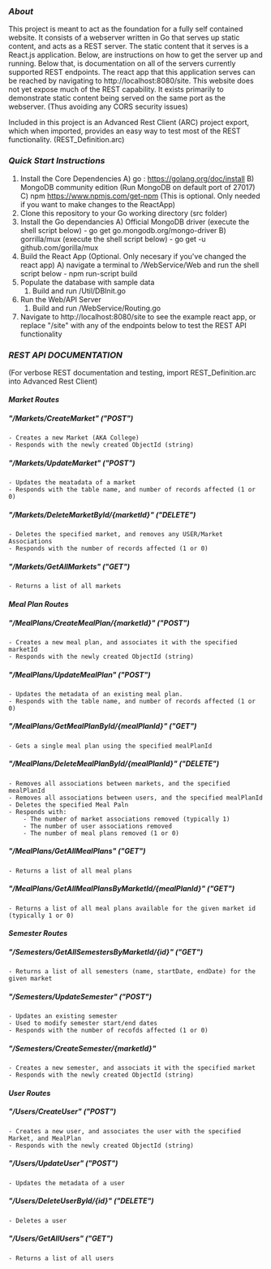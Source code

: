 
### *About*

This project is meant to act as the foundation for a fully self contained website. It consists of a webserver written in Go that serves up static content, and acts as a REST server.  The static content that it serves is a React.js application. Below, are instructions on how to get the server up and running. Below that, is documentation on all of the servers currently supported REST endpoints.  The react app that this application serves can be reached by navigating to http://localhost:8080/site.  This website does not yet expose much of the REST capability.  It exists primarily to demonstrate static content being served on the same port as the webserver. (Thus avoiding any CORS security issues) 

Included in this project is an Advanced Rest Client (ARC) project export, which when imported, provides an easy way to test most of the REST functionality. (REST_Definition.arc)


### *Quick Start Instructions*

1) Install the Core Dependencies
	A) go : https://golang.org/doc/install
	B) MongoDB community edition (Run MongoDB on default port of 27017)
	C) npm https://www.npmjs.com/get-npm (This is optional. Only needed if you want to make changes to the ReactApp)
2) Clone this repository to your Go working directory (src folder)
3) Install the Go dependancies
	A) Official MongoDB driver (execute the shell script below)
		- go get go.mongodb.org/mongo-driver
	B) gorrilla/mux (execute the shell script below)
		- go get -u github.com/gorilla/mux
4) Build the React App (Optional. Only necesary if you've changed the react app)
	A) navigate a terminal to /WebService/Web and run the shell script below
		- npm run-script build
4) Populate the database with sample data
	1) Build and run /Util/DBInit.go
5) Run the Web/API Server
	1) Build and run /WebService/Routing.go
6) Navigate to http://localhost:8080/site to see the example react app, or replace "/site" with any of the endpoints below to test the REST API functionality


### *REST API DOCUMENTATION* 
(For verbose REST documentation and testing, import REST_Definition.arc into Advanced Rest Client)
#### *Market Routes*
##### "/Markets/CreateMarket" ("POST")
	- Creates a new Market (AKA College)
	- Responds with the newly created ObjectId (string)
##### "/Markets/UpdateMarket" ("POST")
	- Updates the meatadata of a market
	- Responds with the table name, and number of records affected (1 or 0)
##### "/Markets/DeleteMarketById/{marketId}" ("DELETE")
	- Deletes the specified market, and removes any USER/Market Associations
	- Responds with the number of records affected (1 or 0)
##### "/Markets/GetAllMarkets" ("GET")
	- Returns a list of all markets

#### *Meal Plan Routes*
##### "/MealPlans/CreateMealPlan/{marketId}" ("POST")
	- Creates a new meal plan, and associates it with the specified marketId 
	- Responds with the newly created ObjectId (string)
##### "/MealPlans/UpdateMealPlan" ("POST")
	- Updates the metadata of an existing meal plan. 
	- Responds with the table name, and number of records affected (1 or 0)
##### "/MealPlans/GetMealPlanById/{mealPlanId}" ("GET")
	- Gets a single meal plan using the specified mealPlanId
##### "/MealPlans/DeleteMealPlanById/{mealPlanId}" ("DELETE")
	- Removes all associations between markets, and the specified mealPlanId
	- Removes all associations between users, and the specified mealPlanId
	- Deletes the specified Meal Paln 
	- Responds with:
		- The number of market associations removed (typically 1)
		- The number of user associations removed
		- The number of meal plans removed (1 or 0)	
##### "/MealPlans/GetAllMealPlans" ("GET")
	- Returns a list of all meal plans	
##### "/MealPlans/GetAllMealPlansByMarketId/{mealPlanId}" ("GET")
	- Returns a list of all meal plans available for the given market id (typically 1 or 0)
	
#### *Semester Routes*
##### "/Semesters/GetAllSemestersByMarketId/{id}" ("GET")
	- Returns a list of all semesters (name, startDate, endDate) for the given market
##### "/Semesters/UpdateSemester" ("POST")
	- Updates an existing semester 
	- Used to modify semester start/end dates
	- Responds with the number of recofds affected (1 or 0)
##### "/Semesters/CreateSemester/{marketId}"
	- Creates a new semester, and associats it with the specified market
	- Responds with the newly created ObjectId (string)
	
#### *User Routes*
##### "/Users/CreateUser" ("POST")
	- Creates a new user, and associates the user with the specified Market, and MealPlan
	- Responds with the newly created ObjectId (string)
##### "/Users/UpdateUser" ("POST")
	- Updates the metadata of a user
##### "/Users/DeleteUserById/{id}" ("DELETE")
	- Deletes a user
##### "/Users/GetAllUsers" ("GET")
	- Returns a list of all users
